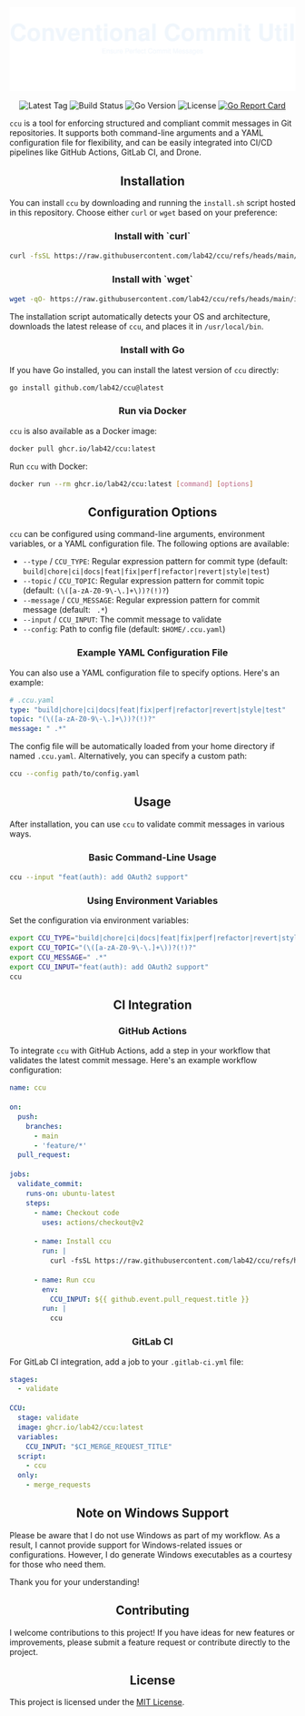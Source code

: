 ![Conventional Commit Util](img/banner.svg)

<p align="center">
  <img src="https://img.shields.io/github/v/tag/lab42/ccu?label=latest%20tag&style=flat-square" alt="Latest Tag" height="30" />
  <img src="https://img.shields.io/github/actions/workflow/status/lab42/ccu/tag.yaml?style=flat-square" alt="Build Status" height="30" />
  <img src="https://img.shields.io/github/go-mod/go-version/lab42/ccu?style=flat-square" alt="Go Version" height="30" />
  <img src="https://img.shields.io/github/license/lab42/ccu?style=flat-square" alt="License" height="30" />
  <a href="https://goreportcard.com/report/github.com/lab42/ccu">
    <img src="https://goreportcard.com/badge/github.com/lab42/ccu?style=flat-square" alt="Go Report Card" height="30" />
  </a>
</p>


`ccu` is a tool for enforcing structured and compliant commit messages in Git repositories. It supports both command-line arguments and a YAML configuration file for flexibility, and can be easily integrated into CI/CD pipelines like GitHub Actions, GitLab CI, and Drone.

<h2 align="center">Installation</h2>

You can install `ccu` by downloading and running the `install.sh` script hosted in this repository. Choose either `curl` or `wget` based on your preference:

<h3 align="center">Install with `curl`</h3>

```sh
curl -fsSL https://raw.githubusercontent.com/lab42/ccu/refs/heads/main/install.sh | sh
```

<h3 align="center">Install with `wget`</h3>

```sh
wget -qO- https://raw.githubusercontent.com/lab42/ccu/refs/heads/main/install.sh | sh
```

The installation script automatically detects your OS and architecture, downloads the latest release of `ccu`, and places it in `/usr/local/bin`.

<h3 align="center">Install with Go</h3>

If you have Go installed, you can install the latest version of `ccu` directly:

```sh
go install github.com/lab42/ccu@latest
```

<h3 align="center">Run via Docker</h3>

`ccu` is also available as a Docker image:

```sh
docker pull ghcr.io/lab42/ccu:latest
```

Run `ccu` with Docker:

```sh
docker run --rm ghcr.io/lab42/ccu:latest [command] [options]
```

<h2 align="center">Configuration Options</h2>

`ccu` can be configured using command-line arguments, environment variables, or a YAML configuration file. The following options are available:

- `--type` / `CCU_TYPE`: Regular expression pattern for commit type (default: `build|chore|ci|docs|feat|fix|perf|refactor|revert|style|test`)
- `--topic` / `CCU_TOPIC`: Regular expression pattern for commit topic (default: `(\([a-zA-Z0-9\-\.]+\))?(!)?`)
- `--message` / `CCU_MESSAGE`: Regular expression pattern for commit message (default: ` .*`)
- `--input` / `CCU_INPUT`: The commit message to validate
- `--config`: Path to config file (default: `$HOME/.ccu.yaml`)

<h3 align="center">Example YAML Configuration File</h3>

You can also use a YAML configuration file to specify options. Here's an example:

```yaml
# .ccu.yaml
type: "build|chore|ci|docs|feat|fix|perf|refactor|revert|style|test"
topic: "(\([a-zA-Z0-9\-\.]+\))?(!)?"
message: " .*"
```

The config file will be automatically loaded from your home directory if named `.ccu.yaml`. Alternatively, you can specify a custom path:

```sh
ccu --config path/to/config.yaml
```

<h2 align="center">Usage</h2>

After installation, you can use `ccu` to validate commit messages in various ways.

<h3 align="center">Basic Command-Line Usage</h3>

```sh
ccu --input "feat(auth): add OAuth2 support"
```

<h3 align="center">Using Environment Variables</h3>

Set the configuration via environment variables:

```sh
export CCU_TYPE="build|chore|ci|docs|feat|fix|perf|refactor|revert|style|test"
export CCU_TOPIC="(\([a-zA-Z0-9\-\.]+\))?(!)?"
export CCU_MESSAGE=" .*"
export CCU_INPUT="feat(auth): add OAuth2 support"
ccu
```

<h2 align="center">CI Integration</h2>

<h3 align="center">GitHub Actions</h3>

To integrate `ccu` with GitHub Actions, add a step in your workflow that validates the latest commit message. Here's an example workflow configuration:

```yaml
name: ccu

on:
  push:
    branches:
      - main
      - 'feature/*'
  pull_request:

jobs:
  validate_commit:
    runs-on: ubuntu-latest
    steps:
      - name: Checkout code
        uses: actions/checkout@v2

      - name: Install ccu
        run: |
          curl -fsSL https://raw.githubusercontent.com/lab42/ccu/refs/heads/main/install.sh | sh

      - name: Run ccu
        env:
          CCU_INPUT: ${{ github.event.pull_request.title }}
        run: |
          ccu
```

<h3 align="center">GitLab CI</h3>

For GitLab CI integration, add a job to your `.gitlab-ci.yml` file:

```yaml
stages:
  - validate

CCU:
  stage: validate
  image: ghcr.io/lab42/ccu:latest
  variables:
    CCU_INPUT: "$CI_MERGE_REQUEST_TITLE"
  script:
    - ccu
  only:
    - merge_requests
```

<h2 align="center">Note on Windows Support</h2>

Please be aware that I do not use Windows as part of my workflow. As a result, I cannot provide support for Windows-related issues or configurations. However, I do generate Windows executables as a courtesy for those who need them.

Thank you for your understanding!

<h2 align="center">Contributing</h2>

I welcome contributions to this project! If you have ideas for new features or improvements, please submit a feature request or contribute directly to the project.

<h2 align="center">License</h2>

This project is licensed under the [MIT License](LICENSE).